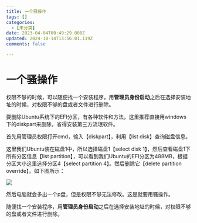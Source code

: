 ```yaml
---
title: 一个骚操作
tags: []
categories:
  - [未分类]
date: 2023-04-04T00:49:29.000Z
updated: 2024-10-14T13:56:01.119Z
comments: false

---
```


<!--more-->
# 一个骚操作
权限不够的时候，可以随便找一个安装程序，用**管理员身份启动**之后在选择安装地址的时候，对权限不够的盘或者文件进行删除。

要删除Ubuntu系统下的EFI分区，有各种软件和方法，这里推荐直接用windows下的diskpart来删除，省得安装第三方流氓软件。

首先用管理员权限打开cmd，输入【diskpart】，利用【list disk】查询磁盘信息。

这里我们Ubuntu装在磁盘1中，所以选择磁盘1【select disk 1】，然后查看磁盘1下所有分区信息【list partition】，可以看到我们Ubuntu的EFI分区为488MB，根据分区大小这里选择分区4【select partition 4】。然后删除它【delete partition override】。如下图所示：

![](E:\markdown\images\imgs\20171126113123527.png)

然后电脑就会多出一个p盘，但是权限不够无法修改。这是就要用骚操作。

随便找一个安装程序，用**管理员身份启动**之后在选择安装地址的时候，对权限不够的盘或者文件进行删除。